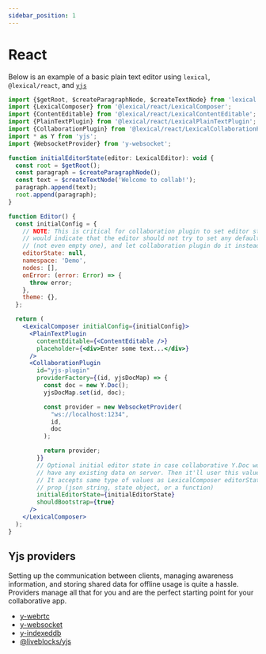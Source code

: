 ```yaml
---
sidebar_position: 1
---
```


# React

Below is an example of a basic plain text editor using `lexical`, `@lexical/react`, and [`yjs`](https://github.com/yjs/yjs)

```jsx
import {$getRoot, $createParagraphNode, $createTextNode} from 'lexical';
import {LexicalComposer} from '@lexical/react/LexicalComposer';
import {ContentEditable} from '@lexical/react/LexicalContentEditable';
import {PlainTextPlugin} from '@lexical/react/LexicalPlainTextPlugin';
import {CollaborationPlugin} from '@lexical/react/LexicalCollaborationPlugin';
import * as Y from 'yjs';
import {WebsocketProvider} from 'y-websocket';

function initialEditorState(editor: LexicalEditor): void {
  const root = $getRoot();
  const paragraph = $createParagraphNode();
  const text = $createTextNode('Welcome to collab!');
  paragraph.append(text);
  root.append(paragraph);
}

function Editor() {
  const initialConfig = {
    // NOTE: This is critical for collaboration plugin to set editor state to null. It
    // would indicate that the editor should not try to set any default state
    // (not even empty one), and let collaboration plugin do it instead
    editorState: null,
    namespace: 'Demo',
    nodes: [],
    onError: (error: Error) => {
      throw error;
    },
    theme: {},
  };

  return (
    <LexicalComposer initialConfig={initialConfig}>
      <PlainTextPlugin
        contentEditable={<ContentEditable />}
        placeholder={<div>Enter some text...</div>}
      />
      <CollaborationPlugin
        id="yjs-plugin"
        providerFactory={(id, yjsDocMap) => {
          const doc = new Y.Doc();
          yjsDocMap.set(id, doc);

          const provider = new WebsocketProvider(
            "ws://localhost:1234",
            id,
            doc
          );

          return provider;
        }}
        // Optional initial editor state in case collaborative Y.Doc won't
        // have any existing data on server. Then it'll user this value to populate editor. 
        // It accepts same type of values as LexicalComposer editorState
        // prop (json string, state object, or a function)
        initialEditorState={initialEditorState}
        shouldBootstrap={true}
      />
    </LexicalComposer>
  );
}
```

## Yjs providers

Setting up the communication between clients, managing awareness information, and storing shared data for offline usage is quite a hassle. Providers manage all that for you and are the perfect starting point for your collaborative app.

- [y-webrtc](https://github.com/yjs/y-webrtc)
- [y-websocket](https://github.com/yjs/y-websocket)
- [y-indexeddb](https://github.com/yjs/y-indexeddb)
- [@liveblocks/yjs](https://liveblocks.io/docs/api-reference/liveblocks-yjs)


